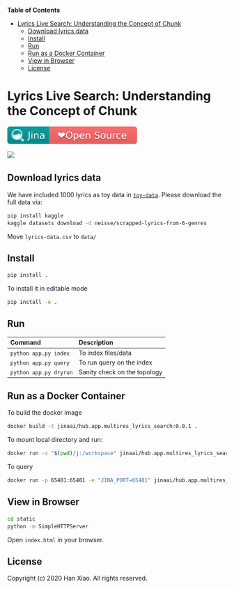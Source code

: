 <!-- START doctoc generated TOC please keep comment here to allow auto update -->
<!-- DON'T EDIT THIS SECTION, INSTEAD RE-RUN doctoc TO UPDATE -->
**Table of Contents**

- [Lyrics Live Search: Understanding the Concept of Chunk](#lyrics-live-search-understanding-the-concept-of-chunk)
  - [Download lyrics data](#download-lyrics-data)
  - [Install](#install)
  - [Run](#run)
  - [Run as a Docker Container](#run-as-a-docker-container)
  - [View in Browser](#view-in-browser)
  - [License](#license)

<!-- END doctoc generated TOC please keep comment here to allow auto update -->

# Lyrics Live Search: Understanding the Concept of Chunk

[![Jina](https://github.com/jina-ai/jina/blob/master/.github/badges/jina-badge.svg?raw=true  "We fully commit to open-source")](https://get.jina.ai)

[![](demo.gif)](https://www.youtube.com/watch?v=GzufeV8AY_w)


## Download lyrics data

We have included 1000 lyrics as toy data in [`toy-data`](toy-data). Please download the full data via:

```bash
pip install kaggle
kaggle datasets download -d neisse/scrapped-lyrics-from-6-genres
```

Move `lyrics-data.csv` to `data/`

## Install

```bash
pip install .
```

To install it in editable mode

```bash
pip install -e .
```

## Run

| Command | Description |
| :--- | :--- |
|``python app.py index`` | To index files/data |
| ``python app.py query`` | To run query on the index | 
| ``python app.py dryrun`` | Sanity check on the topology | 

## Run as a Docker Container

To build the docker image
```bash
docker build -t jinaai/hub.app.multires_lyrics_search:0.0.1 .
```

To mount local directory and run:
```bash
docker run -v "$(pwd)/j:/workspace" jinaai/hub.app.multires_lyrics_search:0.0.1
``` 

To query
```bash
docker run -p 65481:65481 -e "JINA_PORT=65481" jinaai/hub.app.multires_lyrics_search:0.0.1 search
```

## View in Browser

```bash
cd static
python -m SimpleHTTPServer
```

Open `index.html` in your browser.


## License

Copyright (c) 2020 Han Xiao. All rights reserved.


